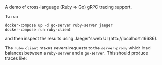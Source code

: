 A demo of cross-language (Ruby => Go) gRPC tracing support.

To run

    docker-compose up -d go-server ruby-server jaeger
    docker-compose run ruby-client

and then inspect the results using Jaeger's web UI (http://localhost:16686).

The `ruby-client` makes several requests to the `server-proxy` which load balances between a `ruby-server` and a `go-server`. This should produce traces like:


